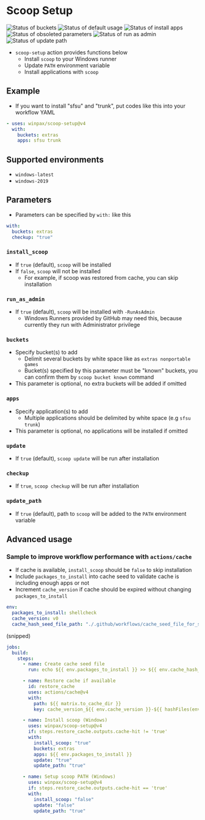 # Scoop Setup

![Status of buckets](https://github.com/winpax/scoop-setup/actions/workflows/buckets.yml/badge.svg?event=schedule)
![Status of default usage](https://github.com/winpax/scoop-setup/actions/workflows/default_usage.yml/badge.svg?event=schedule)
![Status of install apps](https://github.com/winpax/scoop-setup/actions/workflows/install_apps.yml/badge.svg?event=schedule)
![Status of obsoleted parameters](https://github.com/winpax/scoop-setup/actions/workflows/obsoleted_parameters.yml/badge.svg?event=schedule)
![Status of run as admin](https://github.com/winpax/scoop-setup/actions/workflows/run_as_admin.yml/badge.svg?event=schedule)
![Status of update path](https://github.com/winpax/scoop-setup/actions/workflows/update_path.yml/badge.svg?event=schedule)

- `scoop-setup` action provides functions below
  - Install `scoop` to your Windows runner
  - Update `PATH` environment variable
  - Install applications with `scoop`

## Example

- If you want to install "sfsu" and "trunk", put codes like this into your workflow YAML

```yaml
- uses: winpax/scoop-setup@v4
  with:
    buckets: extras
    apps: sfsu trunk
```

## Supported environments

- `windows-latest`
- `windows-2019`

## Parameters

- Parameters can be specified by `with:` like this

```yaml
with:
  buckets: extras
  checkup: "true"
```

### `install_scoop`

- If `true` (default), `scoop` will be installed
- If `false`, `scoop` will not be installed
  - For example, if scoop was restored from cache, you can skip installation

### `run_as_admin`

- If `true` (default), `scoop` will be installed with `-RunAsAdmin`
  - Windows Runners provided by GitHub may need this, because currently they run with Administrator privilege

### `buckets`

- Specify bucket(s) to add
  - Delimit several buckets by white space like as `extras nonportable games`
  - Bucket(s) specified by this parameter must be "known" buckets, you can confirm them by `scoop bucket known` command
- This parameter is optional, no extra buckets will be added if omitted

### `apps`

- Specify application(s) to add
  - Multiple applications should be delimited by white space (e.g `sfsu trunk`)
- This parameter is optional, no applications will be installed if omitted

### `update`

- If `true` (default), `scoop update` will be run after installation

### `checkup`

- If `true`, `scoop checkup` will be run after installation

### `update_path`

- If `true` (default), path to `scoop` will be added to the `PATH` environment variable

## Advanced usage

### Sample to improve workflow performance with `actions/cache`

- If cache is available, `install_scoop` should be `false` to skip installation
- Include `packages_to_install` into cache seed to validate cache is including enough apps or not
- Increment `cache_version` if cache should be expired without changing `packages_to_install`

```yaml
env:
  packages_to_install: shellcheck
  cache_version: v0
  cache_hash_seed_file_path: "./.github/workflows/cache_seed_file_for_scoop.txt"
```

(snipped)

```yaml
jobs:
  build:
    steps:
      - name: Create cache seed file
        run: echo ${{ env.packages_to_install }} >> ${{ env.cache_hash_seed_file_path }}

      - name: Restore cache if available
        id: restore_cache
        uses: actions/cache@v4
        with:
          path: ${{ matrix.to_cache_dir }}
          key: cache_version_${{ env.cache_version }}-${{ hashFiles(env.cache_hash_seed_file_path) }}

      - name: Install scoop (Windows)
        uses: winpax/scoop-setup@v4
        if: steps.restore_cache.outputs.cache-hit != 'true'
        with:
          install_scoop: "true"
          buckets: extras
          apps: ${{ env.packages_to_install }}
          update: "true"
          update_path: "true"

      - name: Setup scoop PATH (Windows)
        uses: winpax/scoop-setup@v4
        if: steps.restore_cache.outputs.cache-hit == 'true'
        with:
          install_scoop: "false"
          update: "false"
          update_path: "true"
```
